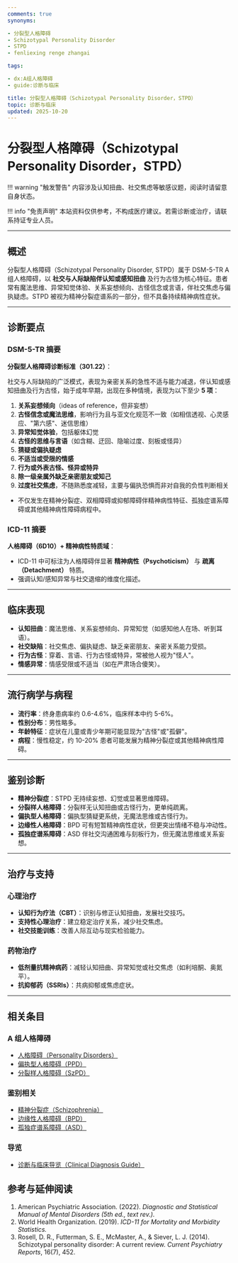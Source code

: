 ```yaml
---
comments: true
synonyms:

- 分裂型人格障碍
- Schizotypal Personality Disorder
- STPD
- fenliexing renge zhangai

tags:

- dx:A组人格障碍
- guide:诊断与临床

title: 分裂型人格障碍（Schizotypal Personality Disorder，STPD）
topic: 诊断与临床
updated: 2025-10-20
---
```


# 分裂型人格障碍（Schizotypal Personality Disorder，STPD）

!!! warning "触发警告"
    内容涉及认知扭曲、社交焦虑等敏感议题，阅读时请留意自身状态。

!!! info "免责声明"
    本站资料仅供参考，不构成医疗建议。若需诊断或治疗，请联系持证专业人员。

---

## 概述

分裂型人格障碍（Schizotypal Personality Disorder, STPD）属于 DSM-5-TR A 组人格障碍，以 **社交与人际缺陷伴认知或感知扭曲** 及行为古怪为核心特征。患者常有魔法思维、异常知觉体验、关系妄想倾向、古怪信念或言语，伴社交焦虑与偏执疑虑。STPD 被视为精神分裂症谱系的一部分，但不具备持续精神病性症状。

---

## 诊断要点

### DSM-5-TR 摘要

**分裂型人格障碍诊断标准（301.22）**：

社交与人际缺陷的广泛模式，表现为亲密关系的急性不适与能力减退，伴认知或感知扭曲及行为古怪，始于成年早期，出现在多种情境，表现为以下至少 **5 项**：

1. **关系妄想倾向**（ideas of reference，但非妄想）
2. **古怪信念或魔法思维**，影响行为且与亚文化规范不一致（如相信透视、心灵感应、"第六感"、迷信思维）
3. **异常知觉体验**，包括躯体幻觉
4. **古怪的思维与言语**（如含糊、迂回、隐喻过度、刻板或怪异）
5. **猜疑或偏执疑虑**
6. **不适当或受限的情感**
7. **行为或外表古怪、怪异或特异**
8. **除一级亲属外缺乏亲密朋友或知己**
9. **过度社交焦虑**，不随熟悉度减轻，主要与偏执恐惧而非对自我的负性判断相关

- 不仅发生在精神分裂症、双相障碍或抑郁障碍伴精神病性特征、孤独症谱系障碍或其他精神病性障碍病程中。

### ICD-11 摘要

**人格障碍（6D10）+ 精神病性特质域**：

- ICD-11 中可标注为人格障碍伴显著 **精神病性（Psychoticism）** 与 **疏离（Detachment）** 特质。
- 强调认知/感知异常与社交退缩的维度化描述。

---

## 临床表现

- **认知扭曲**：魔法思维、关系妄想倾向、异常知觉（如感知他人在场、听到耳语）。
- **社交缺陷**：社交焦虑、偏执疑虑、缺乏亲密朋友、亲密关系能力受损。
- **行为古怪**：穿着、言语、行为古怪或特异，常被他人视为"怪人"。
- **情感异常**：情感受限或不适当（如在严肃场合傻笑）。

---

## 流行病学与病程

- **流行率**：终身患病率约 0.6-4.6%，临床样本中约 5-6%。
- **性别分布**：男性略多。
- **年龄特征**：症状在儿童或青少年期可能显现为"古怪"或"孤僻"。
- **病程**：慢性稳定，约 10-20% 患者可能发展为精神分裂症或其他精神病性障碍。

---

## 鉴别诊断

- **精神分裂症**：STPD 无持续妄想、幻觉或显著思维障碍。
- **分裂样人格障碍**：分裂样无认知扭曲或古怪行为，更单纯疏离。
- **偏执型人格障碍**：偏执型猜疑更系统，无魔法思维或古怪行为。
- **边缘性人格障碍**：BPD 可有短暂精神病性症状，但更突出情绪不稳与冲动性。
- **孤独症谱系障碍**：ASD 伴社交沟通困难与刻板行为，但无魔法思维或关系妄想。

---

## 治疗与支持

### 心理治疗

- **认知行为疗法（CBT）**：识别与修正认知扭曲，发展社交技巧。
- **支持性心理治疗**：建立稳定治疗关系，减少社交焦虑。
- **社交技能训练**：改善人际互动与现实检验能力。

### 药物治疗

- **低剂量抗精神病药**：减轻认知扭曲、异常知觉或社交焦虑（如利培酮、奥氮平）。
- **抗抑郁药（SSRIs）**：共病抑郁或焦虑症状。

---

## 相关条目

### A 组人格障碍

- [人格障碍（Personality Disorders）](Personality-Disorders.md)
- [偏执型人格障碍（PPD）](Paranoid-Personality-Disorder-PPD.md)
- [分裂样人格障碍（SzPD）](Schizoid-Personality-Disorder-SzPD.md)

### 鉴别相关

- [精神分裂症（Schizophrenia）](Schizophrenia-SZ.md)
- [边缘性人格障碍（BPD）](Borderline-Personality-Disorder-BPD.md)
- [孤独症谱系障碍（ASD）](Autism-Spectrum-Disorder.md)

### 导览

- [诊断与临床导览（Clinical Diagnosis Guide）](Clinical-Diagnosis-Guide.md)

## 参考与延伸阅读

1. American Psychiatric Association. (2022). *Diagnostic and Statistical Manual of Mental Disorders (5th ed., text rev.).*
2. World Health Organization. (2019). *ICD-11 for Mortality and Morbidity Statistics.*
3. Rosell, D. R., Futterman, S. E., McMaster, A., & Siever, L. J. (2014). Schizotypal personality disorder: A current review. *Current Psychiatry Reports*, 16(7), 452.
